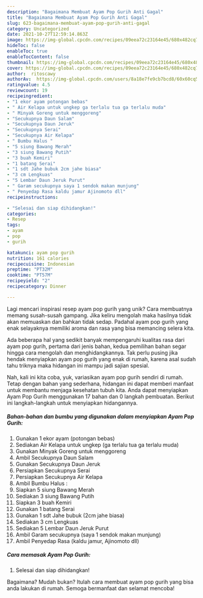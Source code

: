 ```yaml
---
description: "Bagaimana Membuat Ayam Pop Gurih Anti Gagal"
title: "Bagaimana Membuat Ayam Pop Gurih Anti Gagal"
slug: 623-bagaimana-membuat-ayam-pop-gurih-anti-gagal
category: Uncategorized
date: 2021-10-27T12:59:14.863Z
image: https://img-global.cpcdn.com/recipes/09eea72c23164e45/680x482cq70/ayam-pop-gurih-foto-resep-utama.jpg
hideToc: false
enableToc: true
enableTocContent: false
thumbnail: https://img-global.cpcdn.com/recipes/09eea72c23164e45/680x482cq70/ayam-pop-gurih-foto-resep-utama.jpg
cover: https://img-global.cpcdn.com/recipes/09eea72c23164e45/680x482cq70/ayam-pop-gurih-foto-resep-utama.jpg
author:  ritoscawy
authorAv:  https://img-global.cpcdn.com/users/8a18e7fe9cb7bcd8/60x60cq50/avatar.jpg
ratingvalue: 4.5
reviewcount: 19
recipeingredient:
- "1 ekor ayam potongan bebas"
- " Air Kelapa untuk ungkep ga terlalu tua ga terlalu muda"
- " Minyak Goreng untuk menggoreng"
- "Secukupnya Daun Salam"
- "Secukupnya Daun Jeruk"
- "Secukupnya Serai"
- "Secukupnya Air Kelapa"
- " Bumbu Halus "
- "5 siung Bawang Merah"
- "3 siung Bawang Putih"
- "3 buah Kemiri"
- "1 batang Serai"
- "1 sdt Jahe bubuk 2cm jahe biasa"
- "3 cm Lengkuas"
- "5 Lembar Daun Jeruk Purut"
- " Garam secukupnya saya 1 sendok makan munjung"
- " Penyedap Rasa kaldu jamur Ajinomoto dll"
recipeinstructions:

- "Selesai dan siap dihidangkan!"
categories:
- Resep
tags:
- ayam
- pop
- gurih

katakunci: ayam pop gurih 
nutrition: 161 calories
recipecuisine: Indonesian
preptime: "PT32M"
cooktime: "PT57M"
recipeyield: "2"
recipecategory: Dinner

---
```



Lagi mencari inspirasi resep ayam pop gurih yang unik? Cara membuatnya memang susah-susah gampang. Jika keliru mengolah maka hasilnya tidak akan memuaskan dan bahkan tidak sedap. Padahal ayam pop gurih yang enak selayaknya memiliki aroma dan rasa yang bisa memancing selera kita.




Ada beberapa hal yang sedikit banyak mempengaruhi kualitas rasa dari ayam pop gurih, pertama dari jenis bahan, kedua pemilihan bahan segar hingga cara mengolah dan menghidangkannya. Tak perlu pusing jika hendak menyiapkan ayam pop gurih yang enak di rumah, karena asal sudah tahu triknya maka hidangan ini mampu jadi sajian spesial.


Nah, kali ini kita coba, yuk, variasikan ayam pop gurih sendiri di rumah. Tetap dengan bahan yang sederhana, hidangan ini dapat memberi manfaat untuk membantu menjaga kesehatan tubuh kita. Anda dapat menyiapkan Ayam Pop Gurih menggunakan 17 bahan dan 0 langkah pembuatan. Berikut ini langkah-langkah untuk menyiapkan hidangannya.

<!--inarticleads1-->

##### Bahan-bahan dan bumbu yang digunakan dalam menyiapkan Ayam Pop Gurih:

1. Gunakan 1 ekor ayam (potongan bebas)
1. Sediakan  Air Kelapa untuk ungkep (ga terlalu tua ga terlalu muda)
1. Gunakan  Minyak Goreng untuk menggoreng
1. Ambil Secukupnya Daun Salam
1. Gunakan Secukupnya Daun Jeruk
1. Persiapkan Secukupnya Serai
1. Persiapkan Secukupnya Air Kelapa
1. Ambil  Bumbu Halus :
1. Siapkan 5 siung Bawang Merah
1. Sediakan 3 siung Bawang Putih
1. Siapkan 3 buah Kemiri
1. Gunakan 1 batang Serai
1. Gunakan 1 sdt Jahe bubuk (2cm jahe biasa)
1. Sediakan 3 cm Lengkuas
1. Sediakan 5 Lembar Daun Jeruk Purut
1. Ambil  Garam secukupnya (saya 1 sendok makan munjung)
1. Ambil  Penyedap Rasa (kaldu jamur, Ajinomoto dll)




<!--inarticleads2-->

##### Cara memasak Ayam Pop Gurih:


1. Selesai dan siap dihidangkan!



Bagaimana? Mudah bukan? Itulah cara membuat ayam pop gurih yang bisa anda lakukan di rumah. Semoga bermanfaat dan selamat mencoba!
